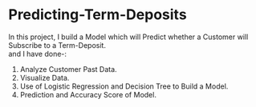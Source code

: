 # Predicting-Term-Deposits
In this project, I build a Model which will Predict whether a Customer will Subscribe to a Term-Deposit.            
and  I have done-:
1. Analyze Customer Past Data.
2. Visualize Data.
3. Use of Logistic Regression and Decision Tree  to Build a Model.
4. Prediction and Accuracy Score of Model.
